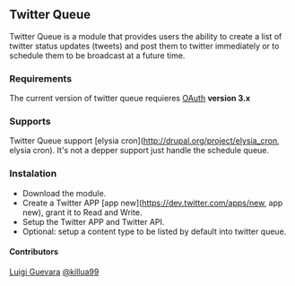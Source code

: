 ## Twitter Queue ##
Twitter Queue is a module that provides users the ability to create a list of twitter status updates (tweets) and post them to twitter immediately or to schedule them to be broadcast at a future time.

### Requirements ###
The current version of twitter queue requieres [OAuth](http://drupal.org/project/oauth,OAuth) **version 3.x**

### Supports ###
Twitter Queue support [elysia cron](http://drupal.org/project/elysia_cron, elysia cron). It's not a depper support just handle the schedule queue.

### Instalation ###

+ Download the module.
+ Create a Twitter APP [app new](https://dev.twitter.com/apps/new, app new), grant it to Read and Write.
+ Setup the Twitter APP and Twitter API.
+ Optional: setup a content type to be listed by default into twitter queue.

#### Contributors ####
[Luigi Guevara](https://github.com/killua99/twitter_queue-6.x)
[@killua99](https://twitter.com/killua99)
